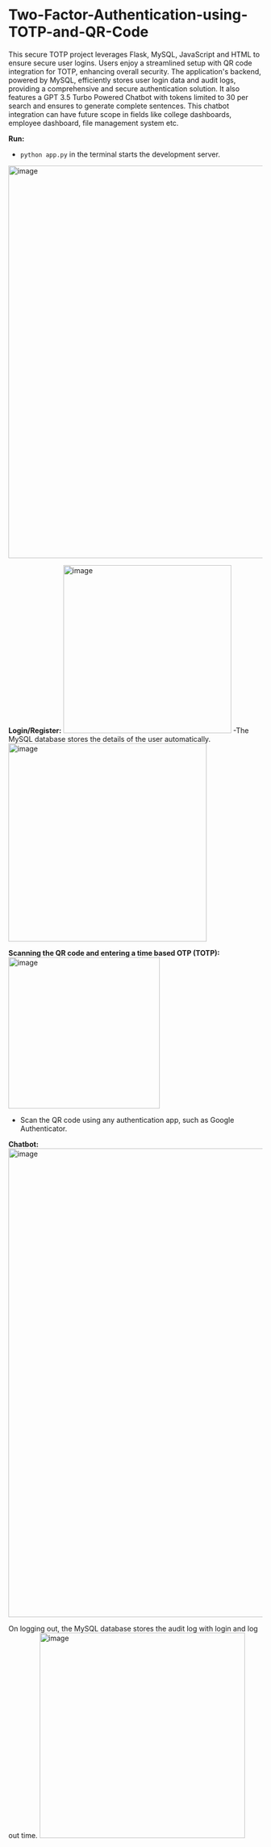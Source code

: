 # Two-Factor-Authentication-using-TOTP-and-QR-Code
This secure TOTP project leverages Flask, MySQL, JavaScript and HTML to ensure secure user logins. Users enjoy a streamlined setup with QR code integration for TOTP, enhancing overall security. The application's backend, powered by MySQL, efficiently stores user login data and audit logs, providing a comprehensive and secure authentication solution. 
It also features a GPT 3.5 Turbo Powered Chatbot with tokens limited to 30 per search and ensures to generate complete sentences. This chatbot integration can have future scope in fields like college dashboards, employee dashboard, file management system etc. 

**Run:**
- ```python app.py``` in the terminal starts the development server.
<img width="778" alt="image" src="https://github.com/vishakhatrivedi/Two-Factor-Authentication-using-TOTP-and-QR-Code/assets/91044422/5273404e-a033-4a9e-af65-3182315b0403">


**Login/Register:**
<img width="333" alt="image" src="https://github.com/vishakhatrivedi/Two-Factor-Authentication-using-TOTP-and-QR-Code/assets/91044422/5764a9a0-8217-4cfc-b6fc-ecd6706b1f75">
-The MySQL database stores the details of the user automatically.
<img width="393" alt="image" src="https://github.com/vishakhatrivedi/Two-Factor-Authentication-using-TOTP-and-QR-Code/assets/91044422/09ee7951-b179-4871-b7f1-77639dc5dc7d">


**Scanning the QR code and entering a time based OTP (TOTP):**
<img width="300" alt="image" src="https://github.com/vishakhatrivedi/Two-Factor-Authentication-using-TOTP-and-QR-Code/assets/91044422/61048589-2257-4ec3-be96-225c0ce3b1ec">
- Scan the QR code using any authentication app, such as Google Authenticator.

 
 **Chatbot:**
<img width="929" alt="image" src="https://github.com/vishakhatrivedi/Two-Factor-Authentication-using-TOTP-and-QR-Code/assets/91044422/0de3fed1-40cb-4545-b43d-ac655454c725">


On logging out, the MySQL database stores the audit log with login and log out time.
<img width="407" alt="image" src="https://github.com/vishakhatrivedi/Two-Factor-Authentication-using-TOTP-and-QR-Code/assets/91044422/582aafb6-c13d-4eb1-8e88-40f73415e67a">

